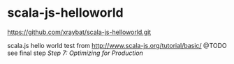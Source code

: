 # scala-js-helloworld

https://github.com/xraybat/scala-js-helloworld.git

scala.js hello world test from http://www.scala-js.org/tutorial/basic/
@TODO see final step _Step 7: Optimizing for Production_